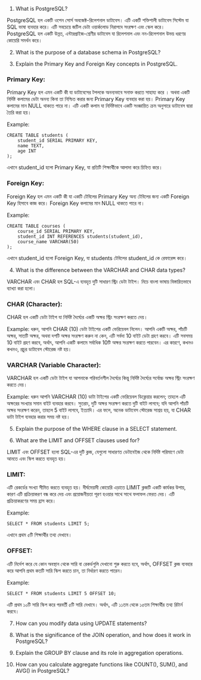 1. What is PostgreSQL?

PostgreSQL হল একটি ওপেন সোর্স অবজেক্ট-রিলেশনাল ডাটাবেস। এটি একটি শক্তিশালী ডাটাবেস সিস্টেম যা SQL ভাষা ব্যবহার করে। এটি সবচেয়ে জটিল ডেটা ওয়ার্কলোড নিরাপদে সংরক্ষণ এবং স্কেল করে। PostgreSQL হল একটি উন্নত, এন্টারপ্রাইজ-শ্রেণীর ডাটাবেস যা রিলেশনাল এবং নন-রিলেশনাল উভয় ধরণের কোয়েরি সমর্থন করে।

2. What is the purpose of a database schema in PostgreSQL?

3. Explain the Primary Key and Foreign Key concepts in PostgreSQL.

### Primary Key: 
Primary Key হল এমন একটি কী যা ডাটাবেসের টপলকে অনন্যভাবে সনাক্ত করতে সাহায্য করে । অথবা একটি নির্দিষ্ট কলামের ডেটা অনন্য কিনা তা নিশ্চিত করার জন্য  Primary Key ব্যবহার করা হয়। Primary Key কলামের মান NULL থাকতে পারে না। এটি একটি কলাম যা নির্দিষ্টভাবে একটি সংজ্ঞায়িত ক্রম অনুসারে ডাটাবেস দ্বারা তৈরি করা হয়।

Example: 
```
CREATE TABLE students (
    student_id SERIAL PRIMARY KEY,
    name TEXT,
    age INT
);

```
এখানে student_id হলো Primary Key, যা প্রতিটি শিক্ষার্থীকে আলাদা করে চিহ্নিত করে।

### Foreign Key:
Foreign Key হল এমন একটি কী যা একটি টেবিলের Primary Key অন্য টেবিলের জন্য একটি Foreign Key হিসাবে কাজ করে। Foreign Key কলামের মান NULL থাকতে পারে না।

Example:
```
CREATE TABLE courses (
    course_id SERIAL PRIMARY KEY,
    student_id INT REFERENCES students(student_id),
    course_name VARCHAR(50)
);

```
এখানে student_id হলো Foreign Key, যা students টেবিলের student_id কে রেফারেন্স করে।

4. What is the difference between the VARCHAR and CHAR data types?

VARCHAR এবং CHAR হল SQL-এ ব্যবহৃত দুটি সাধারণ স্ট্রিং ডেটা টাইপ। নিচে বাংলা ভাষায় বিস্তারিতভাবে ব্যাখ্যা করা হলো।

### CHAR (Character): 
CHAR হল একটি ডেটা টাইপ যা নির্দিষ্ট দৈর্ঘ্যের একটি অক্ষর স্ট্রিং সংরক্ষণ করতে দেয়।

Example:
ধরুন, আপনি CHAR (10) ডেটা টাইপের একটি ভেরিয়েবল নিলেন। আপনি একটি অক্ষর, পাঁচটি অক্ষর, সাতটি অক্ষর, অথবা দশটি অক্ষর সংরক্ষণ করুন না কেন, এটি সর্বদা 10 বাইট ডেটা গ্রহণ করবে। এটি সবসময় 10 বাইট গ্রহণ করবে, অর্থাৎ, আপনি একটি কলামে সর্বাধিক 10টি অক্ষর সংরক্ষণ করতে পারবেন। এর কারণে, কখনও কখনও, প্রচুর ডাটাবেস স্টোরেজ নষ্ট হয়।

### VARCHAR (Variable Character): 
VARCHAR হল একটি ডেটা টাইপ যা আপনাকে পরিবর্তনশীল দৈর্ঘ্যের কিন্তু নির্দিষ্ট দৈর্ঘ্যের সর্বোচ্চ অক্ষর স্ট্রিং সংরক্ষণ করতে দেয়।

Example:
ধরুন আপনি VARCHAR (10) ডাটা টাইপের একটি ভেরিয়েবল ডিক্লেয়ার করলেন; তাহলে এটি অক্ষরের সংখ্যার সমান বাইট ব্যবহার করবে। সুতরাং, দুটি অক্ষর সংরক্ষণ করতে দুটি বাইট লাগবে; যদি আপনি পাঁচটি অক্ষর সংরক্ষণ করেন, তাহলে 5 বাইট লাগবে, ইত্যাদি। এর ফলে, অনেক ডাটাবেস স্টোরেজ সাশ্রয় হয়, যা CHAR ডাটা টাইপ ব্যবহার করার সময় নষ্ট হয়।

5. Explain the purpose of the WHERE clause in a SELECT statement.

6. What are the LIMIT and OFFSET clauses used for?

LIMIT এবং OFFSET হলো SQL-এর দুটি ক্লজ, যেগুলো সাধারণত ডেটাবেইজ থেকে নির্দিষ্ট পরিমাণে ডেটা আনতে এবং স্কিপ করতে ব্যবহৃত হয়।

### LIMIT:
এটি রেকর্ডের সংখ্যা সীমিত করতে ব্যবহৃত হয়। দীর্ঘমেয়াদী কোয়েরি এড়াতে LIMIT ক্লজটি একটি কার্যকর উপায়, কারণ এটি প্রক্রিয়াকরণ বন্ধ করে দেয় এবং প্রয়োজনীয়তা পূরণ হওয়ার সাথে সাথে ফলাফল ফেরত দেয়। এটি প্রক্রিয়াকরণের সময় হ্রাস করে।

Example:
```
SELECT * FROM students LIMIT 5;
```
এখানে প্রথম ৫টি শিক্ষার্থীর তথ্য দেখাবে।

### OFFSET:
এটি নির্দেশ করে যে কোন অবস্থান থেকে সারি বা রেকর্ডগুলি দেখানো শুরু করতে হবে, অর্থাৎ, OFFSET ক্লজ ব্যবহার করে আপনি প্রথম কতটি সারি স্কিপ করতে চান, তা নির্ধারণ করতে পারেন।

Example:
```
SELECT * FROM students LIMIT 5 OFFSET 10;
```
এটি প্রথম ১০টি সারি স্কিপ করে পরবর্তী ৫টি সারি দেখাবে।
অর্থাৎ, এটি ১১তম থেকে ১৫তম শিক্ষার্থীর তথ্য রিটার্ন করবে।

7. How can you modify data using UPDATE statements?

8. What is the significance of the JOIN operation, and how does it work in PostgreSQL?

9. Explain the GROUP BY clause and its role in aggregation operations.

10. How can you calculate aggregate functions like COUNT(), SUM(), and AVG() in PostgreSQL?